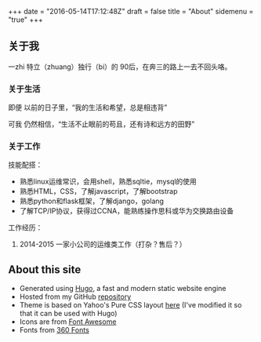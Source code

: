 +++
date = "2016-05-14T17:12:48Z"
draft = false
title = "About"
sidemenu = "true"
+++

## 关于我

一zhi 特立（zhuang）独行（bi）的 90后，在奔三的路上一去不回头咯。


### 关于生活

即便 以前的日子里，“我的生活和希望，总是相违背”

可我 仍然相信，“生活不止眼前的苟且，还有诗和远方的田野”

### 关于工作

技能配搭：

+ 熟悉linux运维常识，会用shell，熟悉sqltie，mysql的使用
+ 熟悉HTML，CSS，了解javascript，了解bootstrap
+ 熟悉python和flask框架，了解django，golang
+ 了解TCP/IP协议，获得过CCNA，能熟练操作思科或华为交换路由设备

工作经历：

1. 2014-2015 一家小公司的运维类工作（打杂？售后？）


## About this site

- Generated using [Hugo](//gohugo.io), a fast and modern static website engine
- Hosted from my GitHub [repository](//github.com/istory85/miantiao.ml)
- Theme is based on Yahoo's Pure CSS layout [here](//purecss.io/layouts/side-menu/) (I've modified it so that it can be used with Hugo)
- Icons are from [Font Awesome](//fontawesome.io/)
- Fonts from [360 Fonts](//www.useco.com/)
